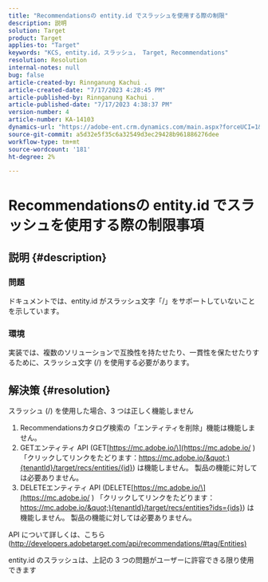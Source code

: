 ```yaml
---
title: "Recommendationsの entity.id でスラッシュを使用する際の制限"
description: 説明
solution: Target
product: Target
applies-to: "Target"
keywords: "KCS, entity.id，スラッシュ， Target, Recommendations"
resolution: Resolution
internal-notes: null
bug: false
article-created-by: Rinnganung Kachui .
article-created-date: "7/17/2023 4:28:45 PM"
article-published-by: Rinnganung Kachui .
article-published-date: "7/17/2023 4:38:37 PM"
version-number: 4
article-number: KA-14103
dynamics-url: "https://adobe-ent.crm.dynamics.com/main.aspx?forceUCI=1&pagetype=entityrecord&etn=knowledgearticle&id=42fde5fd-be24-ee11-9cbd-6045bd0065f9"
source-git-commit: a5d32e5f35c6a32549d3ec29428b961886276dee
workflow-type: tm+mt
source-wordcount: '181'
ht-degree: 2%

---
```


# Recommendationsの entity.id でスラッシュを使用する際の制限事項

## 説明 {#description}




### 問題



ドキュメントでは、entity.id がスラッシュ文字「/」をサポートしていないことを示しています。



### 環境



実装では、複数のソリューションで互換性を持たせたり、一貫性を保たせたりするために、スラッシュ文字 (/) を使用する必要があります。


## 解決策 {#resolution}


スラッシュ (/) を使用した場合、3 つは正しく機能しません

1. Recommendationsカタログ検索の「エンティティを削除」機能は機能しません。
2. GETエンティティ API (GET[https://mc.adobe.io/\](https://mc.adobe.io/ ) 「クリックしてリンクをたどります：https://mc.adobe.io/&quot;){tenantId}/target/recs/entities/{id}) は機能しません。 製品の機能に対しては必要ありません。
3. DELETEエンティティ API (DELETE[https://mc.adobe.io/\](https://mc.adobe.io/ ) 「クリックしてリンクをたどります：https://mc.adobe.io/&quot;){tenantId}/target/recs/entities?ids={ids}) は機能しません。 製品の機能に対しては必要ありません。


API について詳しくは、こちら ([http://developers.adobetarget.com/api/recommendations/#tag/Entities)](http://developers.adobetarget.com/api/recommendations/#tag/Entities%29 "クリックしてリンク先を表示：http://developers.adobetarget.com/api/recommendations/#tag/Entities)")

entity.id のスラッシュは、上記の 3 つの問題がユーザーに許容できる限り使用できます
